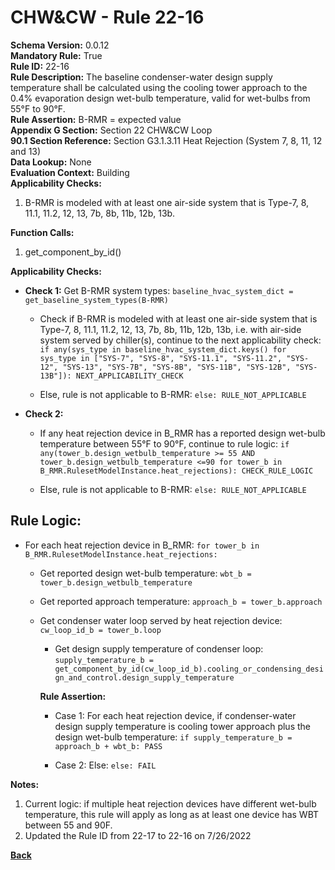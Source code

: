 
# CHW&CW - Rule 22-16  

**Schema Version:** 0.0.12  
**Mandatory Rule:** True  
**Rule ID:** 22-16  
**Rule Description:** The baseline condenser-water design supply temperature shall be calculated using the cooling tower approach to the 0.4% evaporation design wet-bulb temperature, valid for wet-bulbs from 55°F to 90°F.  
**Rule Assertion:** B-RMR = expected value  
**Appendix G Section:** Section 22 CHW&CW Loop  
**90.1 Section Reference:** Section G3.1.3.11 Heat Rejection (System 7, 8, 11, 12 and 13)  
**Data Lookup:** None  
**Evaluation Context:** Building  
**Applicability Checks:**  

1. B-RMR is modeled with at least one air-side system that is Type-7, 8, 11.1, 11.2, 12, 13, 7b, 8b, 11b, 12b, 13b.

**Function Calls:**  

1. get_component_by_id()

**Applicability Checks:**  

- **Check 1:** Get B-RMR system types: `baseline_hvac_system_dict = get_baseline_system_types(B-RMR)`

  - Check if B-RMR is modeled with at least one air-side system that is Type-7, 8, 11.1, 11.2, 12, 13, 7b, 8b, 11b, 12b, 13b, i.e. with air-side system served by chiller(s), continue to the next applicability check: `if any(sys_type in baseline_hvac_system_dict.keys() for sys_type in ["SYS-7", "SYS-8", "SYS-11.1", "SYS-11.2", "SYS-12", "SYS-13", "SYS-7B", "SYS-8B", "SYS-11B", "SYS-12B", "SYS-13B"]): NEXT_APPLICABILITY_CHECK`

  - Else, rule is not applicable to B-RMR: `else: RULE_NOT_APPLICABLE`

- **Check 2:** 

  - If any heat rejection device in B_RMR has a reported design wet-bulb temperature between 55°F to 90°F, continue to rule logic: `if any(tower_b.design_wetbulb_temperature >= 55 AND tower_b.design_wetbulb_temperature <=90 for tower_b in B_RMR.RulesetModelInstance.heat_rejections): CHECK_RULE_LOGIC`

  - Else, rule is not applicable to B-RMR: `else: RULE_NOT_APPLICABLE`

## Rule Logic:  

- For each heat rejection device in B_RMR: `for tower_b in B_RMR.RulesetModelInstance.heat_rejections:`

  - Get reported design wet-bulb temperature: `wbt_b = tower_b.design_wetbulb_temperature`

  - Get reported approach temperature: `approach_b = tower_b.approach`

  - Get condenser water loop served by heat rejection device: `cw_loop_id_b = tower_b.loop`

    - Get design supply temperature of condenser loop: `supply_temperature_b = get_component_by_id(cw_loop_id_b).cooling_or_condensing_design_and_control.design_supply_temperature`

    **Rule Assertion:**

    - Case 1: For each heat rejection device, if condenser-water design supply temperature is cooling tower approach plus the design wet-bulb temperature: `if supply_temperature_b = approach_b + wbt_b: PASS`

    - Case 2: Else: `else: FAIL`

**Notes:**

1. Current logic: if multiple heat rejection devices have different wet-bulb temperature, this rule will apply as long as at least one device has WBT between 55 and 90F.
2. Updated the Rule ID from 22-17 to 22-16 on 7/26/2022

**[Back](../_toc.md)**